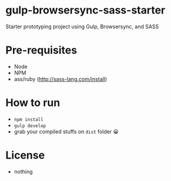 # gulp-browsersync-sass-starter
Starter prototyping project using Gulp, Browsersync, and SASS

# Pre-requisites
- Node
- NPM
- ass/ruby (http://sass-lang.com/install)

# How to run
- `npm install`
- `gulp develop`
- grab your compiled stuffs on `dist` folder 😀

# License
- nothing
